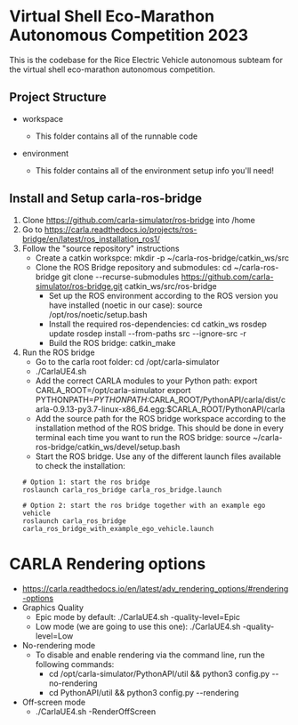 # Virtual Shell Eco-Marathon Autonomous Competition 2023
This is the codebase for the Rice Electric Vehicle autonomous subteam for the
virtual shell eco-marathon autonomous competition.

## Project Structure
- workspace
    - This folder contains all of the runnable code

- environment
    - This folder contains all of the environment setup info you'll need!
    
    
## Install and Setup carla-ros-bridge

1. Clone https://github.com/carla-simulator/ros-bridge into /home
2. Go to https://carla.readthedocs.io/projects/ros-bridge/en/latest/ros_installation_ros1/
3. Follow the "source repository" instructions
	- Create a catkin workspce: mkdir -p ~/carla-ros-bridge/catkin_ws/src
	- Clone the ROS Bridge repository and submodules: 
		cd ~/carla-ros-bridge
    		git clone --recurse-submodules https://github.com/carla-simulator/ros-bridge.git catkin_ws/src/ros-bridge
    	- Set up the ROS environment according to the ROS version you have installed (noetic in our case): 
    		source /opt/ros/noetic/setup.bash
    	- Install the required ros-dependencies:
    		cd catkin_ws
    		rosdep update
    		rosdep install --from-paths src --ignore-src -r
    	- Build the ROS bridge:
    		catkin_make
4. Run the ROS bridge
	- Go to the carla root folder: cd /opt/carla-simulator
	- ./CarlaUE4.sh
	- Add the correct CARLA modules to your Python path:
		export CARLA_ROOT=/opt/carla-simulator
		export PYTHONPATH=$PYTHONPATH:$CARLA_ROOT/PythonAPI/carla/dist/carla-0.9.13-py3.7-linux-x86_64.egg:$CARLA_ROOT/PythonAPI/carla
	- Add the source path for the ROS bridge workspace according to the installation method of the ROS bridge. This should be done in every terminal each time you want to run the ROS bridge:
		source ~/carla-ros-bridge/catkin_ws/devel/setup.bash
	- Start the ROS bridge. Use any of the different launch files available to check the installation:
    ```
    # Option 1: start the ros bridge
    roslaunch carla_ros_bridge carla_ros_bridge.launch

    # Option 2: start the ros bridge together with an example ego vehicle
    roslaunch carla_ros_bridge carla_ros_bridge_with_example_ego_vehicle.launch
    ```
    
# CARLA Rendering options
- https://carla.readthedocs.io/en/latest/adv_rendering_options/#rendering-options
- Graphics Quality
	- Epic mode by default: ./CarlaUE4.sh -quality-level=Epic
	- Low mode (we are going to use this one): ./CarlaUE4.sh -quality-level=Low
- No-rendering mode
	- To disable and enable rendering via the command line, run the following commands:
		- cd /opt/carla-simulator/PythonAPI/util && python3 config.py --no-rendering
		- cd PythonAPI/util && python3 config.py --rendering
- Off-screen mode
	- ./CarlaUE4.sh -RenderOffScreen

